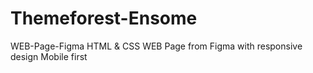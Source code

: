 # Themeforest-Ensome
WEB-Page-Figma
HTML & CSS WEB Page from Figma with responsive design
Mobile first
